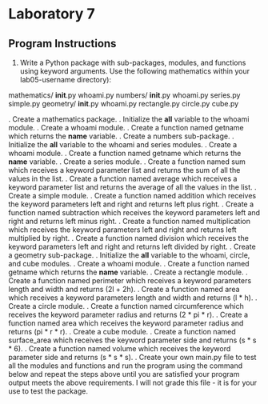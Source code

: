 # Laboratory 7
  
## Program Instructions
1. Write a Python package with sub-packages, modules, and functions using keyword arguments.  Use the following mathematics within your lab05-username directory):

mathematics/
		__init__.py
		whoami.py
numbers/
			__init__.py
			whoami.py
			series.py
			simple.py
geometry/
			__init__.py
			whoami.py
			rectangle.py
			circle.py
			cube.py

. Create a mathematics package.
       . Initialize the __all__ variable to the whoami module.
       . Create a whoami module.
          . Create a function named getname which returns the __name__ variable.
     .
      Create a numbers sub-package.
          . Initialize the __all__ variable to the whoami and series modules.
          . Create a whoami module.
               . Create a function named getname which returns the __name__ variable.
          . Create a series module.
               . Create a function named sum which receives a keyword parameter list and returns the sum of all the values in the list.
               . Create a function named average which receives a keyword parameter list and returns the average of all the values in the list.
          . Create a simple module.
               . Create a function named addition which receives the keyword parameters left and right and returns left plus right.
               . Create a function named subtraction which receives the keyword parameters left and right and returns left minus right.
               . Create a function named multiplication which receives the keyword parameters left and right and returns left multiplied by right.
               . Create a function named division which receives the keyword parameters left and right and returns left divided by right.
     . Create a geometry sub-package.
          . Initialize the __all__ variable to the whoami, circle, and cube modules.
          . Create a whoami module.
               . Create a function named getname which returns the __name__ variable.
          . Create a rectangle module.
               . Create a function named perimeter which receives a keyword parameters length and width and returns (2l + 2h).
               . Create a function named area which receives a keyword parameters length and width and returns (l * h).
          . Create a circle module.
               . Create a function named circumference which receives the keyword parameter radius and returns (2 * pi * r).
               . Create a function named area which receives the keyword parameter radius and returns (pi * r * r).
          . Create a cube module.
               . Create a function named surface_area which receives the keyword parameter side and returns (s * s * 6).
               . Create a function named volume which receives the keyword parameter side and returns (s * s * s).
. Create your own main.py file to test all the modules and functions and run the program using the command below and repeat the steps above until you are satisfied your program output meets the above requirements. I will not grade this file - it is for your use to test the package.